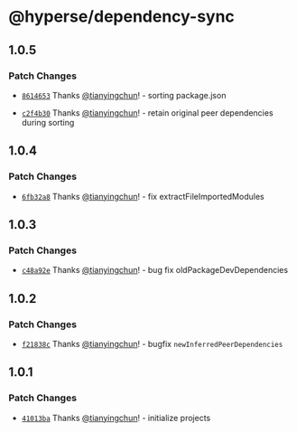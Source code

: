 # @hyperse/dependency-sync

## 1.0.5

### Patch Changes

- [`8614653`](https://github.com/hyperse-io/dependency-sync/commit/8614653271d721a24031a91e9ac223bc46b2b335) Thanks [@tianyingchun](https://github.com/tianyingchun)! - sorting package.json

- [`c2f4b30`](https://github.com/hyperse-io/dependency-sync/commit/c2f4b30b2a159468e9bc8a69f1fa8262923eb2d6) Thanks [@tianyingchun](https://github.com/tianyingchun)! - retain original peer dependencies during sorting

## 1.0.4

### Patch Changes

- [`6fb32a8`](https://github.com/hyperse-io/dependency-sync/commit/6fb32a836a19998697168d00b3e47f6cc1625e2b) Thanks [@tianyingchun](https://github.com/tianyingchun)! - fix extractFileImportedModules

## 1.0.3

### Patch Changes

- [`c48a92e`](https://github.com/hyperse-io/dependency-sync/commit/c48a92e22094ccb52dd2eedf2d568b7036049f43) Thanks [@tianyingchun](https://github.com/tianyingchun)! - bug fix oldPackageDevDependencies

## 1.0.2

### Patch Changes

- [`f21838c`](https://github.com/hyperse-io/dependency-sync/commit/f21838c0e694e33658804ec29be3ade22f39bbd0) Thanks [@tianyingchun](https://github.com/tianyingchun)! - bugfix `newInferredPeerDependencies`

## 1.0.1

### Patch Changes

- [`41013ba`](https://github.com/hyperse-io/dependency-sync/commit/41013baa7b59858cef95b38437e87a2ad5355244) Thanks [@tianyingchun](https://github.com/tianyingchun)! - initialize projects

